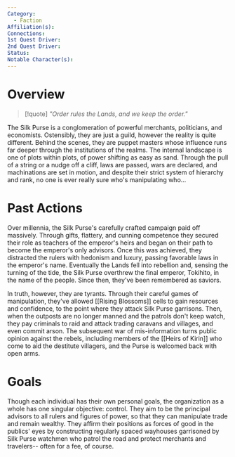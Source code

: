```yaml
---
Category:
  - Faction
Affiliation(s): 
Connections: 
1st Quest Driver: 
2nd Quest Driver: 
Status: 
Notable Character(s):
---
```


# Overview
> [!quote]
> *"Order rules the Lands, and we keep the order."*

The Silk Purse is a conglomeration of powerful merchants, politicians, and economists. Ostensibly, they are just a guild, however the reality is quite different. Behind the scenes, they are puppet masters whose influence runs far deeper through the institutions of the realms. The internal landscape is one of plots within plots, of power shifting as easy as sand. Through the pull of a string or a nudge off a cliff, laws are passed, wars are declared, and machinations are set in motion, and despite their strict system of hierarchy and rank, no one is ever really sure who's manipulating who...
# Past Actions

Over millennia, the Silk Purse's carefully crafted campaign paid off massively. Through gifts, flattery, and cunning competence they secured their role as teachers of the emperor's heirs and began on their path to become the emperor's only advisors. Once this was achieved, they distracted the rulers with hedonism and luxury, passing favorable laws in the emperor's name. Eventually the Lands fell into rebellion and, sensing the turning of the tide, the Silk Purse overthrew the final emperor, Tokihito, in the name of the people. Since then, they've been remembered as saviors.

In truth, however, they are tyrants. Through their careful games of manipulation, they've allowed [[Rising Blossoms]] cells to gain resources and confidence, to the point where they attack Silk Purse garrisons. Then, when the outposts are no longer manned and the patrols don't keep watch, they pay criminals to raid and attack trading caravans and villages, and even commit arson. The subsequent war of mis-information turns public opinion against the rebels, including members of the [[Heirs of Kirin]] who come to aid the destitute villagers, and the Purse is welcomed back with open arms.
# Goals

Though each individual has their own personal goals, the organization as a whole has one singular objective: control. They aim to be the principal advisors to all rulers and figures of power, so that they can manipulate trade and remain wealthy. They affirm their positions as forces of good in the publics' eyes by constructing regularly spaced wayhouses garrisoned by Silk Purse watchmen who patrol the road and protect merchants and travelers-- often for a fee, of course.









